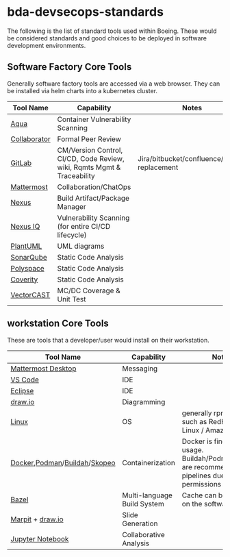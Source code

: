 # bda-devsecops-standards

The following is the list of standard tools used within Boeing. These would be considered standards and good choices to be deployed in software development environments.

## Software Factory Core Tools

Generally software factory tools are accessed via a web browser. They can be installed via helm charts into a kubernetes cluster.

| Tool Name                                                    | Capability                                                              | Notes			                                      |
| ------------------------------------------------------------ | ----------------------------------------------------------------------- | ------------------------------------------------------ |
| [Aqua](https://www.aquasec.com/)                             | Container Vulnerability Scanning			                         	 |														  |
| [Collaborator](https://smartbear.com/product/collaborator/)  | Formal Peer Review                     				                 | 						    							  |
| [GitLab](https://about.gitlab.com)                           | CM/Version Control, CI/CD, Code Review, wiki, Rqmts Mgmt & Traceability | Jira/bitbucket/confluence/jenkins replacement          |
| [Mattermost](https://mattermost.com/)                        | Collaboration/ChatOps                                                   |                                                        |
| [Nexus](https://www.sonatype.com/products/nexus-repository)  | Build Artifact/Package Manager                                          |                                                        |
| [Nexus IQ](https://help.sonatype.com/iqserver)               | Vulnerability Scanning (for entire CI/CD lifecycle)                          |                                                        |
| [PlantUML](https://plantuml.com/)                            | UML diagrams                                                            |                                                        |
| [SonarQube](https://www.sonarsource.com/products/sonarqube/) | Static Code Analysis                                                    |                                                        |
| [Polyspace](https://au.mathworks.com/products/polyspace.html)| Static Code Analysis                                                    |                                                        |
| [Coverity](https://scan.coverity.com/)                      | Static Code Analysis                                                     |                                                        |
| [VectorCAST](https://www.vector.com/int/en/products/products-a-z/software/vectorcast/#) | MC/DC Coverage & Unit Test                   |                                                        |


## workstation Core Tools

These are tools that a developer/user would install on their workstation.

| Tool Name                                                    | Capability                                             | Notes			                                         |
| ------------------------------------------------------------ | ------------------------------------------------------ | ------------------------------------------------------ |
| [Mattermost Desktop](https://mattermost.com/apps/)           | Messaging                                              |                                                        |
| [VS Code](https://code.visualstudio.com/)                    | IDE                                                    |                                                        |
| [Eclipse](https://www.eclipse.org/downloads/)                | IDE                                                    |                                                        |
| [draw.io](https://www.diagrams.net/)                         | Diagramming                                            |                                                        |
| [Linux](https://en.wikipedia.org/wiki/Linux)                 | OS                                                     | generally rpm based such as RedHat/Oracle Linux / Amazon Linux | 
| [Docker](https://www.docker.com/),[Podman](https://podman.io/)/[Buildah](https://buildah.io/)/[Skopeo](https://github.com/containers/skopeo) | Containerization | Docker is fine for local usage. Buildah/Podman/Skopeo are recommended for pipelines due to permissions needed. |
| [Bazel](https://bazel.build/)                                | Multi-language Build System                            | Cache can be installed on the software factory         |
| [Marpit](https://marpit.marp.app/) + [draw.io](https://www.diagrams.net/) | Slide Generation                          |                                                        |
| [Jupyter Notebook](https://jupyter.org/)                     | Collaborative Analysis                                 |                                                        |

